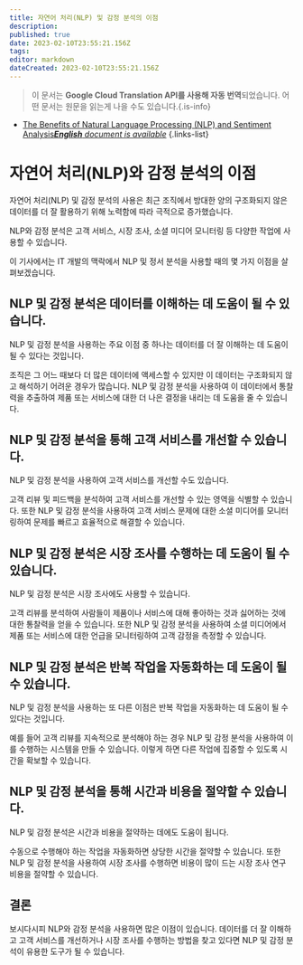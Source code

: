 ```yaml
---
title: 자연어 처리(NLP) 및 감정 분석의 이점
description: 
published: true
date: 2023-02-10T23:55:21.156Z
tags: 
editor: markdown
dateCreated: 2023-02-10T23:55:21.156Z
---
```


> 이 문서는 **Google Cloud Translation API를 사용해 자동 번역**되었습니다.
어떤 문서는 원문을 읽는게 나을 수도 있습니다.{.is-info}



- [The Benefits of Natural Language Processing (NLP) and Sentiment Analysis***English** document is available*](/en/Knowledge-base/Common/the-benefits-of-natural-language-processing-nlp-and-sentiment-analysis)
{.links-list}


# 자연어 처리(NLP)와 감정 분석의 이점

자연어 처리(NLP) 및 감정 분석의 사용은 최근 조직에서 방대한 양의 구조화되지 않은 데이터를 더 잘 활용하기 위해 노력함에 따라 극적으로 증가했습니다.

NLP와 감정 분석은 고객 서비스, 시장 조사, 소셜 미디어 모니터링 등 다양한 작업에 사용할 수 있습니다.

이 기사에서는 IT 개발의 맥락에서 NLP 및 정서 분석을 사용할 때의 몇 가지 이점을 살펴보겠습니다.

## NLP 및 감정 분석은 데이터를 이해하는 데 도움이 될 수 있습니다.

NLP 및 감정 분석을 사용하는 주요 이점 중 하나는 데이터를 더 잘 이해하는 데 도움이 될 수 있다는 것입니다.

조직은 그 어느 때보다 더 많은 데이터에 액세스할 수 있지만 이 데이터는 구조화되지 않고 해석하기 어려운 경우가 많습니다. NLP 및 감정 분석을 사용하여 이 데이터에서 통찰력을 추출하여 제품 또는 서비스에 대한 더 나은 결정을 내리는 데 도움을 줄 수 있습니다.

## NLP 및 감정 분석을 통해 고객 서비스를 개선할 수 있습니다.

NLP 및 감정 분석을 사용하여 고객 서비스를 개선할 수도 있습니다.

고객 리뷰 및 피드백을 분석하여 고객 서비스를 개선할 수 있는 영역을 식별할 수 있습니다. 또한 NLP 및 감정 분석을 사용하여 고객 서비스 문제에 대한 소셜 미디어를 모니터링하여 문제를 빠르고 효율적으로 해결할 수 있습니다.

## NLP 및 감정 분석은 시장 조사를 수행하는 데 도움이 될 수 있습니다.

NLP 및 감정 분석은 시장 조사에도 사용할 수 있습니다.

고객 리뷰를 분석하여 사람들이 제품이나 서비스에 대해 좋아하는 것과 싫어하는 것에 대한 통찰력을 얻을 수 있습니다. 또한 NLP 및 감정 분석을 사용하여 소셜 미디어에서 제품 또는 서비스에 대한 언급을 모니터링하여 고객 감정을 측정할 수 있습니다.

## NLP 및 감정 분석은 반복 작업을 자동화하는 데 도움이 될 수 있습니다.

NLP 및 감정 분석을 사용하는 또 다른 이점은 반복 작업을 자동화하는 데 도움이 될 수 있다는 것입니다.

예를 들어 고객 리뷰를 지속적으로 분석해야 하는 경우 NLP 및 감정 분석을 사용하여 이를 수행하는 시스템을 만들 수 있습니다. 이렇게 하면 다른 작업에 집중할 수 있도록 시간을 확보할 수 있습니다.

## NLP 및 감정 분석을 통해 시간과 비용을 절약할 수 있습니다.

NLP 및 감정 분석은 시간과 비용을 절약하는 데에도 도움이 됩니다.

수동으로 수행해야 하는 작업을 자동화하면 상당한 시간을 절약할 수 있습니다. 또한 NLP 및 감정 분석을 사용하여 시장 조사를 수행하면 비용이 많이 드는 시장 조사 연구 비용을 절약할 수 있습니다.

## 결론

보시다시피 NLP와 감정 분석을 사용하면 많은 이점이 있습니다. 데이터를 더 잘 이해하고 고객 서비스를 개선하거나 시장 조사를 수행하는 방법을 찾고 있다면 NLP 및 감정 분석이 유용한 도구가 될 수 있습니다.